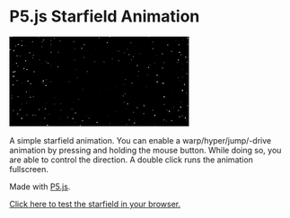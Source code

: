 # P5.js Starfield Animation

![Starfield animation demo](demo.gif)

A simple starfield animation. You can enable a warp/hyper/jump/-drive animation by pressing and holding the mouse button. While doing so, you are able to control the direction. A double click runs the animation fullscreen.

Made with [P5.js](https://p5js.org/).

[Click here to test the starfield in your browser.](http://htmlpreview.github.io/?https://github.com/achjaderleon/p5js-starfield/blob/master/index.html)

